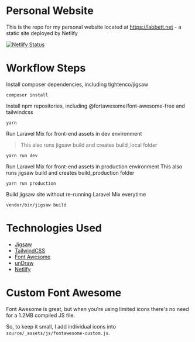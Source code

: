 # Personal Website

This is the repo for my personal website located at https://labbett.net - a static site deployed by Netlify

[![Netlify Status](https://api.netlify.com/api/v1/badges/3e4a9310-5e4d-4e5b-ab4d-28142cb2bb63/deploy-status)](https://app.netlify.com/sites/musing-franklin-d7ba2e/deploys)

# Workflow Steps

Install composer dependencies, including tightenco/jigsaw

    composer install

Install npm repositories, including @fortawesome/font-awesome-free and tailwindcss

    yarn

Run Laravel Mix for front-end assets in dev environment
> This also runs jigsaw build and creates build_local folder

    yarn run dev

Run Laravel Mix for front-end assets in production environment
This also runs jigsaw build and creates build_production folder

    yarn run production

Build jigsaw site without re-running Laravel Mix everytime

    vendor/bin/jigsaw build

# Technologies Used

* [Jigsaw](https://jigsaw.tighten.co)
* [TailwindCSS](https://tailwindcss.com)
* [Font Awesome](https://fontawesome.com)
* [unDraw](https://undraw.co)
* [Netlify](https://www.netlify.com)

# Custom Font Awesome

Font Awesome is great, but when you're using limited icons there's no need for a 1.2MB compiled JS file. 

So, to keep it small, I add individual icons into `source/_assets/js/fontawesome-custom.js`.

